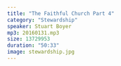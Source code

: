 ```yaml
---
title: "The Faithful Church Part 4"
category: "Stewardship"
speaker: Stuart Boyer
mp3: 20160131.mp3
size: 13729953
duration: "50:33"
image: stewardship.jpg
---
```

